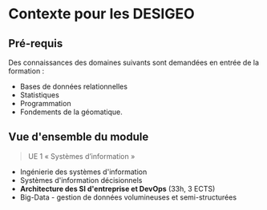 # Contexte pour les DESIGEO

## Pré-requis

Des connaissances des domaines suivants sont demandées en entrée de la formation : 

- Bases de données relationnelles
- Statistiques
- Programmation
- Fondements de la géomatique.

## Vue d'ensemble du module

> UE 1 « Systèmes d’information »

* Ingénierie des systèmes d'information
* Systèmes d'information décisionnels
* **Architecture des SI d'entreprise et DevOps** (33h, 3 ECTS)
* Big-Data - gestion de données volumineuses et semi-structurées

